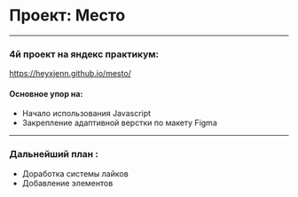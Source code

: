 # Проект: Место
------

### 4й проект на яндекс практикум:
https://heyxjenn.github.io/mesto/

#### Основное упор на:
- Начало использования Javascript
- Закрепление адаптивной верстки по макету Figma


------
### Дальнейший план :
- Доработка системы лайков
- Добавление элементов



